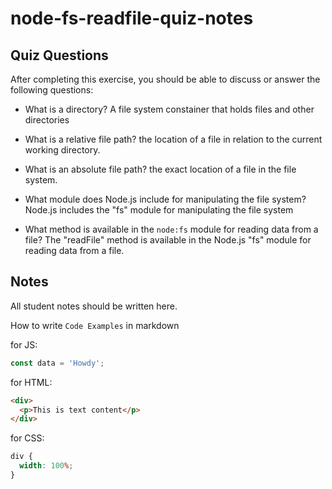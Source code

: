 # node-fs-readfile-quiz-notes

## Quiz Questions

After completing this exercise, you should be able to discuss or answer the following questions:

- What is a directory? A file system constainer that holds files and other directories

- What is a relative file path? the location of a file in relation to the current working directory.

- What is an absolute file path? the exact location of a file in the file system.

- What module does Node.js include for manipulating the file system? Node.js includes the "fs" module for manipulating the file system

- What method is available in the `node:fs` module for reading data from a file? The "readFile" method is available in the Node.js "fs" module for reading data from a file.

## Notes

All student notes should be written here.

How to write `Code Examples` in markdown

for JS:

```javascript
const data = 'Howdy';
```

for HTML:

```html
<div>
  <p>This is text content</p>
</div>
```

for CSS:

```css
div {
  width: 100%;
}
```
